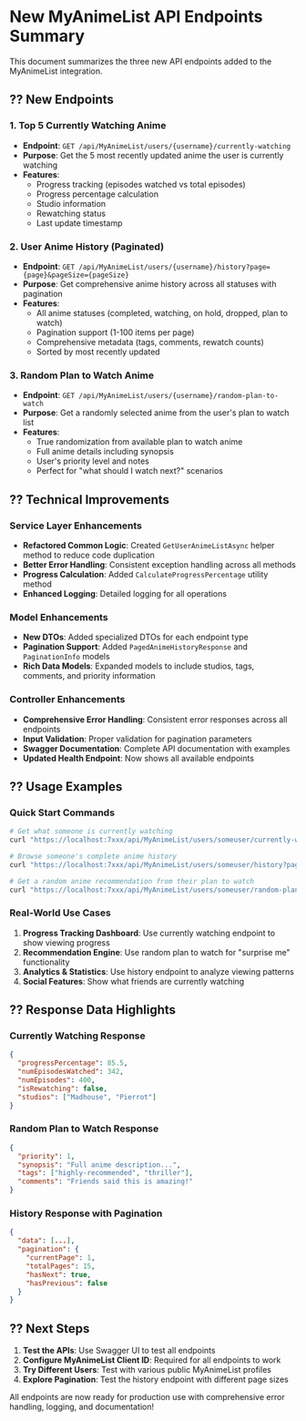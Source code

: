 # New MyAnimeList API Endpoints Summary

This document summarizes the three new API endpoints added to the MyAnimeList integration.

## ?? New Endpoints

### 1. Top 5 Currently Watching Anime
- **Endpoint**: `GET /api/MyAnimeList/users/{username}/currently-watching`
- **Purpose**: Get the 5 most recently updated anime the user is currently watching
- **Features**: 
  - Progress tracking (episodes watched vs total episodes)
  - Progress percentage calculation
  - Studio information
  - Rewatching status
  - Last update timestamp

### 2. User Anime History (Paginated)
- **Endpoint**: `GET /api/MyAnimeList/users/{username}/history?page={page}&pageSize={pageSize}`
- **Purpose**: Get comprehensive anime history across all statuses with pagination
- **Features**:
  - All anime statuses (completed, watching, on hold, dropped, plan to watch)
  - Pagination support (1-100 items per page)
  - Comprehensive metadata (tags, comments, rewatch counts)
  - Sorted by most recently updated

### 3. Random Plan to Watch Anime
- **Endpoint**: `GET /api/MyAnimeList/users/{username}/random-plan-to-watch`
- **Purpose**: Get a randomly selected anime from the user's plan to watch list
- **Features**:
  - True randomization from available plan to watch anime
  - Full anime details including synopsis
  - User's priority level and notes
  - Perfect for "what should I watch next?" scenarios

## ?? Technical Improvements

### Service Layer Enhancements
- **Refactored Common Logic**: Created `GetUserAnimeListAsync` helper method to reduce code duplication
- **Better Error Handling**: Consistent exception handling across all methods
- **Progress Calculation**: Added `CalculateProgressPercentage` utility method
- **Enhanced Logging**: Detailed logging for all operations

### Model Enhancements
- **New DTOs**: Added specialized DTOs for each endpoint type
- **Pagination Support**: Added `PagedAnimeHistoryResponse` and `PaginationInfo` models
- **Rich Data Models**: Expanded models to include studios, tags, comments, and priority information

### Controller Enhancements
- **Comprehensive Error Handling**: Consistent error responses across all endpoints
- **Input Validation**: Proper validation for pagination parameters
- **Swagger Documentation**: Complete API documentation with examples
- **Updated Health Endpoint**: Now shows all available endpoints

## ?? Usage Examples

### Quick Start Commands

```bash
# Get what someone is currently watching
curl "https://localhost:7xxx/api/MyAnimeList/users/someuser/currently-watching"

# Browse someone's complete anime history
curl "https://localhost:7xxx/api/MyAnimeList/users/someuser/history?page=1&pageSize=10"

# Get a random anime recommendation from their plan to watch
curl "https://localhost:7xxx/api/MyAnimeList/users/someuser/random-plan-to-watch"
```

### Real-World Use Cases

1. **Progress Tracking Dashboard**: Use currently watching endpoint to show viewing progress
2. **Recommendation Engine**: Use random plan to watch for "surprise me" functionality
3. **Analytics & Statistics**: Use history endpoint to analyze viewing patterns
4. **Social Features**: Show what friends are currently watching

## ?? Response Data Highlights

### Currently Watching Response
```json
{
  "progressPercentage": 85.5,
  "numEpisodesWatched": 342,
  "numEpisodes": 400,
  "isRewatching": false,
  "studios": ["Madhouse", "Pierrot"]
}
```

### Random Plan to Watch Response
```json
{
  "priority": 1,
  "synopsis": "Full anime description...",
  "tags": ["highly-recommended", "thriller"],
  "comments": "Friends said this is amazing!"
}
```

### History Response with Pagination
```json
{
  "data": [...],
  "pagination": {
    "currentPage": 1,
    "totalPages": 15,
    "hasNext": true,
    "hasPrevious": false
  }
}
```

## ?? Next Steps

1. **Test the APIs**: Use Swagger UI to test all endpoints
2. **Configure MyAnimeList Client ID**: Required for all endpoints to work
3. **Try Different Users**: Test with various public MyAnimeList profiles
4. **Explore Pagination**: Test the history endpoint with different page sizes

All endpoints are now ready for production use with comprehensive error handling, logging, and documentation!